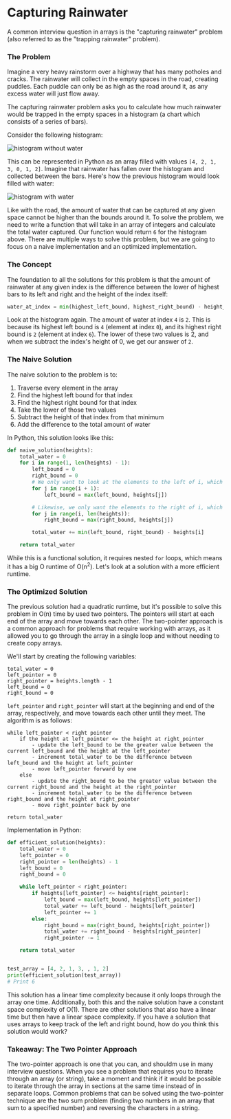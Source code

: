 # Capturing Rainwater

A common interview question in arrays is the "capturing rainwater" problem (also referred to as the "trapping rainwater" problem).

### The Problem

Imagine a very heavy rainstorm over a highway that has many potholes and cracks. The rainwater will collect in the empty spaces in the road, creating puddles. Each puddle can only be as high as the road around it, as any excess water will just flow away.

The capturing rainwater problem asks you to calculate how much rainwater would be trapped in the empty spaces in a histogram (a chart which consists of a series of bars).

Consider the following histogram:

<img src="https://content.codecademy.com/programs/cs-path/TIP-Lists/histogram%20v1.svg" alt="histogram without water" class="styles_img__AdU20">

This can be represented in Python as an array filled with values `[4, 2, 1, 3, 0, 1, 2]`. Imagine that rainwater has fallen over the histogram and collected between the bars. Here's how the previous histogram would look filled with water:

<img src="https://content.codecademy.com/programs/cs-path/TIP-Lists/histogram%20v2.svg" alt="histogram with water" class="styles_img__AdU20">

Like with the road, the amount of water that can be captured at any given space cannot be higher than the bounds around it. To solve the problem, we need to write a function that will take in an array of integers and calculate the total water captured. Our function would return `6` for the histogram above. There are multiple ways to solve this problem, but we are going to focus on a naive implementation and an optimized implementation.

### The Concept

The foundation to all the solutions for this problem is that the amount of rainwater at any given index is the difference between the lower of highest bars to its left and right and the height of the index itself:

```python
water_at_index = min(highest_left_bound, highest_right_bound) - height_of_index
```

Look at the histogram again. The amount of water at index `4` is `2`. This is because its highest left bound is `4` (element at index `0`), and its highest right bound is `2` (element at index `6`). The lower of these two values is 2, and when we subtract the index's height of 0, we get our answer of `2`.

### The Naive Solution

The naive solution to the problem is to:

1. Traverse every element in the array
2. Find the highest left bound for that index
3. Find the highest right bound for that index
4. Take the lower of those two values
5. Subtract the height of that index from that minimum
6. Add the difference to the total amount of water

In Python, this solution looks like this:

```python
def naive_solution(heights):
    total_water = 0
    for i in range(1, len(heights) - 1):
        left_bound = 0
        right_bound = 0
        # We only want to look at the elements to the left of i, which are the elements at the lower indices
        for j in range(i + 1):
            left_bound = max(left_bound, heights[j])

        # Likewise, we only want the elements to the right of i, which are the elements at the higher indices
        for j in range(i, len(heights)):
            right_bound = max(right_bound, heights[j])

        total_water += min(left_bound, right_bound) - heights[i]

    return total_water
```

While this is a functional solution, it requires nested `for` loops, which means it has a big O runtime of O(n<sup>2</sup>). Let's look at a solution with a more efficient runtime.

### The Optimized Solution

The previous solution had a quadratic runtime, but it's possible to solve this problem in O(n) time by used two pointers. The pointers will start at each end of the array and move towards each other. The two-pointer approach is a common approach for problems that require working with arrays, as it allowed you to go through the array in a single loop and without needing to create copy arrays.

We'll start by creating the following variables:

```
total_water = 0
left_pointer = 0
right_pointer = heights.length - 1
left_bound = 0
right_bound = 0
```

`left_pointer` and `right_pointer` will start at the beginning and end of the array, respectively, and move towards each other until they meet. The algorithm is as follows:

```
while left_pointer < right pointer
    if the height at left_pointer <= the height at right_pointer
        - update the left_bound to be the greater value between the current left_bound and the height at the left_pointer
        - increment total_water to be the difference between left_bound and the height at left_pointer
        - move left_pointer forward by one
    else
        - update the right_bound to be the greater value between the current right_bound and the height at the right_pointer
        - increment total_water to be the difference between right_bound and the height at right_pointer
        - move right_pointer back by one

return total_water
```

Implementation in Python:

```python
def efficient_solution(heights):
    total_water = 0
    left_pointer = 0
    right_pointer = len(heights) - 1
    left_bound = 0
    right_bound = 0

    while left_pointer < right_pointer:
        if heights[left_pointer] <= heights[right_pointer]:
            left_bound = max(left_bound, heights[left_pointer])
            total_water += left_bound - heights[left_pointer]
            left_pointer += 1
        else:
            right_bound = max(right_bound, heights[right_pointer])
            total_water += right_bound - heights[right_pointer]
            right_pointer -= 1

    return total_water


test_array = [4, 2, 1, 3, , 1, 2]
print(efficient_solution(test_array))
# Print 6
```

This solution has a linear time complexity because it only loops through the array one time. Additionally, both this and the naive solution have a constant space complexity of O(1). There are other solutions that also have a linear time but then have a linear space complexity. If you have a solution that uses arrays to keep track of the left and right bound, how do you think this solution would work?

### Takeaway: The Two Pointer Approach

The two-pointer approach is one that you can, and shouldm use in many interview questions. When you see a problem that requires you to iterate through an array (or string), take a moment and think if it would be possible to iterate through the array in sections at the same time instead of in separate loops. Common problems that can be solved using the two-pointer technique are the two sum problem (finding two numbers in an array that sum to a specified number) and reversing the characters in a string.
